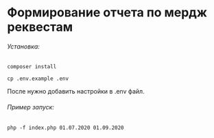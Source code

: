 # Формирование отчета по мердж реквестам

###### Установка:

`composer install`

`cp .env.example .env`

После нужно добавить настройки в .env файл.

###### Пример запуск:

`php -f index.php 01.07.2020 01.09.2020`